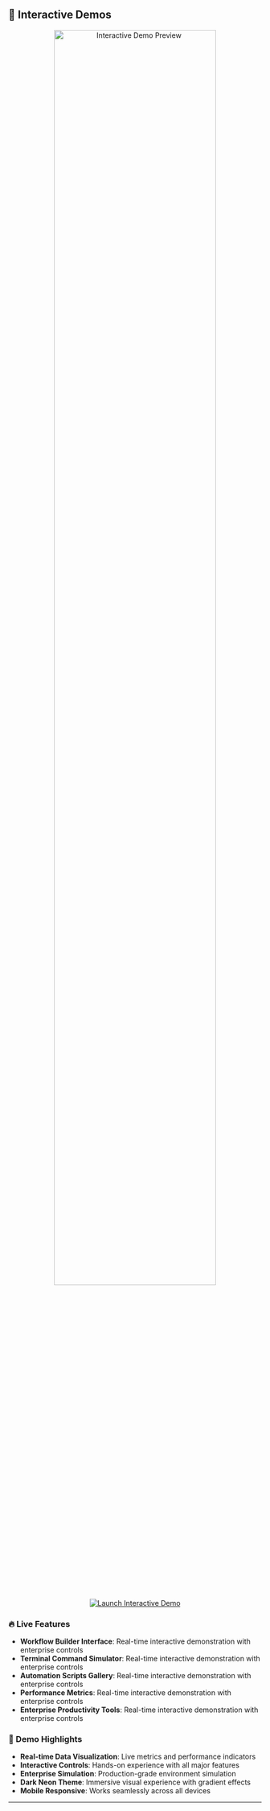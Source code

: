 
## 🎨 Interactive Demos

<div align="center">
  <a href="https://tiaastor.github.io/tiation-terminal-workflows/demo.html" target="_blank">
    <img src=".screenshots/interactive-demo-preview.png" alt="Interactive Demo Preview" width="80%">
  </a>
  <br>
  <a href="https://tiaastor.github.io/tiation-terminal-workflows/demo.html" target="_blank">
    <img src="https://img.shields.io/badge/🚀%20Launch%20Interactive%20Demo-00D9FF?style=for-the-badge&logo=github&logoColor=white" alt="Launch Interactive Demo">
  </a>
</div>

### 🔥 Live Features

- **Workflow Builder Interface**: Real-time interactive demonstration with enterprise controls
- **Terminal Command Simulator**: Real-time interactive demonstration with enterprise controls
- **Automation Scripts Gallery**: Real-time interactive demonstration with enterprise controls
- **Performance Metrics**: Real-time interactive demonstration with enterprise controls
- **Enterprise Productivity Tools**: Real-time interactive demonstration with enterprise controls

### 🎯 Demo Highlights

- **Real-time Data Visualization**: Live metrics and performance indicators
- **Interactive Controls**: Hands-on experience with all major features
- **Enterprise Simulation**: Production-grade environment simulation
- **Dark Neon Theme**: Immersive visual experience with gradient effects
- **Mobile Responsive**: Works seamlessly across all devices

---
